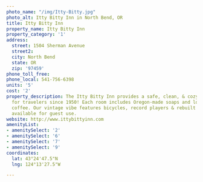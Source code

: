 ```yaml
---
photo_name: "/img/Itty-Bitty.jpg"
photo_alt: Itty Bitty Inn in North Bend, OR
title: Itty Bitty Inn
property_name: Itty Bitty Inn
property_category: '1'
address:
  street: 1504 Sherman Avenue
  street2: 
  city: North Bend
  state: OR
  zip: '97459'
phone_toll_free: 
phone_local: 541-756-6398
units: '5'
cost: '2'
property_description: The Itty Bitty Inn provides a safe, clean, & cozy atmosphere
  for travelers since 1950! Each room includes Oregon-made soaps and locally roasted
  coffee. Our vintage vibe features bicycles, record players & rebuilt Atari 2600s
  available for guest use.
website: http://www.ittybittyinn.com
amenityList:
- amenitySelect: '2'
- amenitySelect: '6'
- amenitySelect: '7'
- amenitySelect: '9'
coordinates:
  lat: 43°24'47.5"N
  lng: 124°13'27.5"W

---
```


